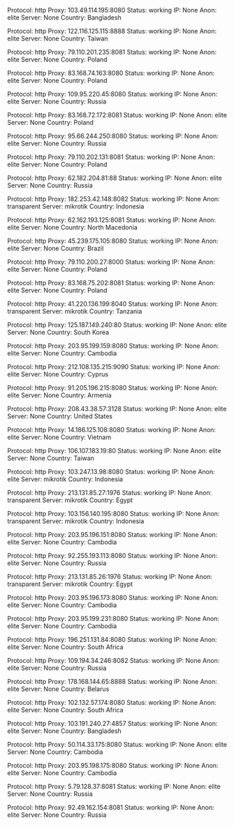 Protocol: http
Proxy: 103.49.114.195:8080
Status: working
IP: None
Anon: elite
Server: None
Country: Bangladesh

Protocol: http
Proxy: 122.116.125.115:8888
Status: working
IP: None
Anon: elite
Server: None
Country: Taiwan

Protocol: http
Proxy: 79.110.201.235:8081
Status: working
IP: None
Anon: elite
Server: None
Country: Poland

Protocol: http
Proxy: 83.168.74.163:8080
Status: working
IP: None
Anon: elite
Server: None
Country: Poland

Protocol: http
Proxy: 109.95.220.45:8080
Status: working
IP: None
Anon: elite
Server: None
Country: Russia

Protocol: http
Proxy: 83.168.72.172:8081
Status: working
IP: None
Anon: elite
Server: None
Country: Poland

Protocol: http
Proxy: 95.66.244.250:8080
Status: working
IP: None
Anon: elite
Server: None
Country: Russia

Protocol: http
Proxy: 79.110.202.131:8081
Status: working
IP: None
Anon: elite
Server: None
Country: Poland

Protocol: http
Proxy: 62.182.204.81:88
Status: working
IP: None
Anon: elite
Server: None
Country: Russia

Protocol: http
Proxy: 182.253.42.148:8082
Status: working
IP: None
Anon: transparent
Server: mikrotik
Country: Indonesia

Protocol: http
Proxy: 62.162.193.125:8081
Status: working
IP: None
Anon: elite
Server: None
Country: North Macedonia

Protocol: http
Proxy: 45.239.175.105:8080
Status: working
IP: None
Anon: elite
Server: None
Country: Brazil

Protocol: http
Proxy: 79.110.200.27:8000
Status: working
IP: None
Anon: elite
Server: None
Country: Poland

Protocol: http
Proxy: 83.168.75.202:8081
Status: working
IP: None
Anon: elite
Server: None
Country: Poland

Protocol: http
Proxy: 41.220.136.199:8040
Status: working
IP: None
Anon: transparent
Server: mikrotik
Country: Tanzania

Protocol: http
Proxy: 125.187.149.240:80
Status: working
IP: None
Anon: elite
Server: None
Country: South Korea

Protocol: http
Proxy: 203.95.199.159:8080
Status: working
IP: None
Anon: elite
Server: None
Country: Cambodia

Protocol: http
Proxy: 212.108.135.215:9090
Status: working
IP: None
Anon: elite
Server: None
Country: Cyprus

Protocol: http
Proxy: 91.205.196.215:8080
Status: working
IP: None
Anon: elite
Server: None
Country: Armenia

Protocol: http
Proxy: 208.43.38.57:3128
Status: working
IP: None
Anon: elite
Server: None
Country: United States

Protocol: http
Proxy: 14.186.125.108:8080
Status: working
IP: None
Anon: elite
Server: None
Country: Vietnam

Protocol: http
Proxy: 106.107.183.19:80
Status: working
IP: None
Anon: elite
Server: None
Country: Taiwan

Protocol: http
Proxy: 103.247.13.98:8080
Status: working
IP: None
Anon: elite
Server: mikrotik
Country: Indonesia

Protocol: http
Proxy: 213.131.85.27:1976
Status: working
IP: None
Anon: transparent
Server: mikrotik
Country: Egypt

Protocol: http
Proxy: 103.156.140.195:8080
Status: working
IP: None
Anon: transparent
Server: mikrotik
Country: Indonesia

Protocol: http
Proxy: 203.95.196.151:8080
Status: working
IP: None
Anon: elite
Server: None
Country: Cambodia

Protocol: http
Proxy: 92.255.193.113:8080
Status: working
IP: None
Anon: elite
Server: None
Country: Russia

Protocol: http
Proxy: 213.131.85.26:1976
Status: working
IP: None
Anon: transparent
Server: mikrotik
Country: Egypt

Protocol: http
Proxy: 203.95.196.173:8080
Status: working
IP: None
Anon: elite
Server: None
Country: Cambodia

Protocol: http
Proxy: 203.95.199.231:8080
Status: working
IP: None
Anon: elite
Server: None
Country: Cambodia

Protocol: http
Proxy: 196.251.131.84:8080
Status: working
IP: None
Anon: elite
Server: None
Country: South Africa

Protocol: http
Proxy: 109.194.34.246:8082
Status: working
IP: None
Anon: elite
Server: None
Country: Russia

Protocol: http
Proxy: 178.168.144.65:8888
Status: working
IP: None
Anon: elite
Server: None
Country: Belarus

Protocol: http
Proxy: 102.132.57.174:8080
Status: working
IP: None
Anon: elite
Server: None
Country: South Africa

Protocol: http
Proxy: 103.191.240.27:4857
Status: working
IP: None
Anon: elite
Server: None
Country: Bangladesh

Protocol: http
Proxy: 50.114.33.175:8080
Status: working
IP: None
Anon: elite
Server: None
Country: Cambodia

Protocol: http
Proxy: 203.95.198.175:8080
Status: working
IP: None
Anon: elite
Server: None
Country: Cambodia

Protocol: http
Proxy: 5.79.128.37:8081
Status: working
IP: None
Anon: elite
Server: None
Country: Russia

Protocol: http
Proxy: 92.49.162.154:8081
Status: working
IP: None
Anon: elite
Server: None
Country: Russia

